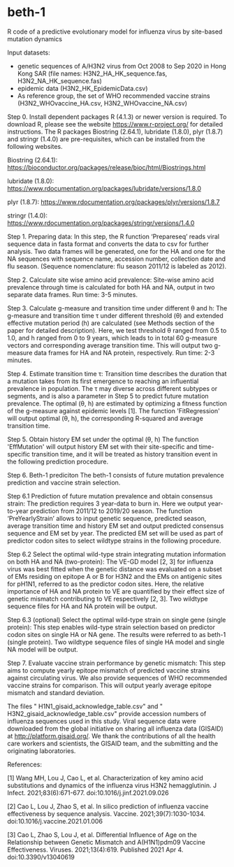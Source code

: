# beth-1
R code of a predictive evolutionary model for influenza virus by site-based mutation dynamics

Input datasets:
- genetic sequences of A/H3N2 virus from Oct 2008 to Sep 2020 in Hong Kong SAR (file names: H3N2_HA_HK_sequence.fas, H3N2_NA_HK_sequence.fas)
- epidemic data (H3N2_HK_EpidemicData.csv)
- As reference group, the set of WHO recommended vaccine strains (H3N2_WHOvaccine_HA.csv, H3N2_WHOvaccine_NA.csv) 

Step 0.  Install dependent packages 
R (4.1.3) or newer version is required. To download R, please see the website https://www.r-project.org/ for detailed instructions. The R packages Biostring (2.64.1), lubridate (1.8.0), plyr (1.8.7) and stringr (1.4.0) are pre-requisites, which can be installed from the following websites.

Biostring (2.64.1): https://bioconductor.org/packages/release/bioc/html/Biostrings.html

lubridate (1.8.0): https://www.rdocumentation.org/packages/lubridate/versions/1.8.0

plyr (1.8.7): https://www.rdocumentation.org/packages/plyr/versions/1.8.7

stringr (1.4.0): https://www.rdocumentation.org/packages/stringr/versions/1.4.0

Step 1.  Preparing data:
In this step, the R function ‘Prepareseq’ reads viral sequence data in fasta format and converts the data to csv for further analysis. Two data frames will be generated, one for the HA and one for the NA sequences with sequence name, accession number, collection date and flu season. (Sequence nomenclature: flu season 2011/12 is labeled as 2012). 

Step 2.  Calculate site wise amino acid prevalence:
Site-wise amino acid prevalence through time is calculated for both HA and NA, output in two separate data frames. Run time: 3-5 minutes. 

Step 3.  Calculate g-measure and transition time under different θ and h:
The g-measure and transition time τ under different threshold (θ) and extended effective mutation period (h) are calculated (see Methods section of the paper for detailed description). Here, we test threshold θ ranged from 0.5 to 1.0, and h ranged from 0 to 9 years, which leads to in total 60 g-measure vectors and corresponding average transition time. This will output two g-measure data frames for HA and NA protein, respectively. Run time: 2-3 minutes. 

Step 4.  Estimate transition time τ:
Transition time describes the duration that a mutation takes from its first emergence to reaching an influential prevalence in population. The τ may diverse across different subtypes or segments, and is also a parameter in Step 5 to predict future mutation prevalence. The optimal (θ, h) are estimated by optimizing a fitness function of the g-measure against epidemic levels [1]. The function 'FitRegression' will output optimal (θ, h), the corresponding R-squared and average transition time.

Step 5.  Obtain history EM set under the optimal (θ, h)
The function 'EffMutation' will output history EM set with their site-specific and time-specific transition time, and it will be treated as history transition event in the following prediction procedure.

Step 6.  Beth-1 prediciton
The beth-1 consists of future mutation prevalence prediction and vaccine strain selection.

Step 6.1  Prediction of future mutation prevalence and obtain consensus strain:
The prediction requires 3 year-data to burn in. Here we output year-to-year prediction from 2011/12 to 2019/20 season. The function ‘PreYearlyStrain’ allows to input genetic sequence, predicted season, average transition time and history EM set and output predicted consensus sequence and EM set by year. The predicted EM set will be used as part of predictor codon sites to select wildtype strains in the following procedure.

Step 6.2  Select the optimal wild-type strain integrating mutation information on both HA and NA (two-protein):
The VE-GD model [2, 3] for influenza virus was best fitted when the genetic distance was evaluated on a subset of EMs residing on epitope A or B for H3N2 and the EMs on antigenic sites for pH1N1, referred to as the predictor codon sites. Here, the relative importance of HA and NA protein to VE are quantified by their effect size of genetic mismatch contributing to VE respectively [2, 3]. Two wildtype sequence files for HA and NA protein will be output. 

Step 6.3 (optional) Select the optimal wild-type strain on single gene (single protein):
This step enables wild-type strain selection based on predictor codon sites on single HA or NA gene. The results were referred to as beth-1 (single protein). Two wildtype sequence files of single HA model and single NA model will be output.

Step 7.  Evaluate vaccine strain performance by genetic mismatch:
This step aims to compute yearly epitope mismatch of predicted vaccine strains against circulating virus. We also provide sequences of WHO recommended vaccine strains for comparison. This will output yearly average epitope mismatch and standard deviation.

The files " H1N1_gisaid_acknowledge_table.csv" and " H3N2_gisaid_acknowledge_table.csv" provide accession numbers of influenza sequences used in this study. Viral sequence data were downloaded from the global initiative on sharing all influenza data (GISAID) at http://platform.gisaid.org/. We thank the contributions of all the health care workers and scientists, the GISAID team, and the submitting and the originating laboratories.

References:

[1] Wang MH, Lou J, Cao L, et al. Characterization of key amino acid substitutions and dynamics of the influenza virus H3N2 hemagglutinin. J Infect. 2021;83(6):671-677. doi:10.1016/j.jinf.2021.09.026

[2] Cao L, Lou J, Zhao S, et al. In silico prediction of influenza vaccine effectiveness by sequence analysis. Vaccine. 2021;39(7):1030-1034. doi:10.1016/j.vaccine.2021.01.006

[3] Cao L, Zhao S, Lou J, et al. Differential Influence of Age on the Relationship between Genetic Mismatch and A(H1N1)pdm09 Vaccine Effectiveness. Viruses. 2021;13(4):619. Published 2021 Apr 4. doi:10.3390/v13040619
